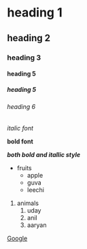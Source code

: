 # heading 1
## heading 2
### heading 3
#### heading 5 
##### heading 5
###### heading 6
*italic font*

**bold font**

***both bold and itallic style***

* fruits
  * apple 
  * guva
  * leechi

1.  animals
    1. uday
    2. anil
    3. aaryan
 
[Google](https://www.google.co.in/)
